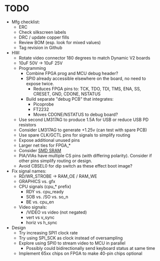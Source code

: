 # TODO

* Mfg checklist:
  * ERC
  * Check silkscreen labels
  * DRC / update copper fills
  * Review BOM (esp. look for mixed values)
  * Tag revision in Github
* HW:
  * Rotate video connector 180 degrees to match Dynamic V2 boards
  * 10uF 50V -> 10uF 25V
  * Programming
    * Combine FPGA prog and MCU debug header?
    * SPI0 already accessible elsewhere on the board, no need to expose twice.
      * Reduces FPGA pins to: TCK, TDO, TDI, TMS, ENA, SS, CRESET, GND, CDONE, NSTATUS
    * Build separate "debug PCB" that integrates:
      * Picoprobe
      * FT2232
      * Moves CDONE/NSTATUS to debug board?
  * Use second LM317AG to produce 1.5A for USB or reduce USB PD resistors
  * Consider LM317AG to generate +1.25v (can test with spare PCB)
  * Use spare CLK/GCTL pins for signals to simplify routing
  * Expose additional unused pins
  * Larger net ties for FPGA_*
  * Consider [SMD SRAM](https://jlcpcb.com/partdetail/444095-IS61WV1288EEBLL10TLI/C443418)
  * PIA/VIAs have multiple CS pins (with differing polarity).  Consider if other pins simplify routing or design.
  * Avoid CBSEL0 for dip switch as these effect boot image?
* Fix signal names:
  * RD/WR_STROBE -> RAM_OE / RAM_WE
  * GRAPHICS vs. gfx
  * CPU signals (cpu_* prefix)
    * RDY vs. cpu_ready
    * SOB vs. /SO vs. so_n
    * BE vs. cpu_en
  * Video signals:
    * /VIDEO vs video (not negated)
    * vert vs v_sync
    * horiz vs h_sync
* Design
  * Try increasing SPI1 clock rate
  * Try using SPI_SCK as clock instead of oversampling
  * Explore using SPI0 to stream video to MCU in parallel
    * Possibly could bidirectionally send keyboard status at same time
  * Implement 65xx chips on FPGA to make 40-pin chips optional
